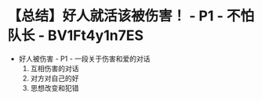# 【总结】好人就活该被伤害！ - P1 - 不怕队长 - BV1Ft4y1n7ES

-   好人被伤害 - P1 - 一段关于伤害和爱的对话
    1.  互相伤害的对话
    2.  对方对自己的好
    3.  思想改变和犯错